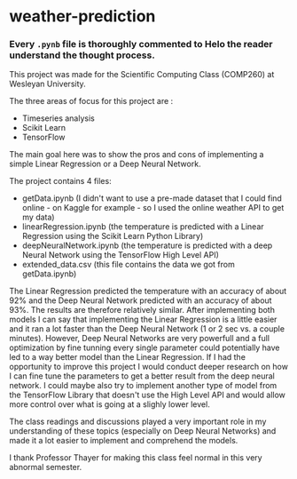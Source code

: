 # weather-prediction

### Every `.pynb` file is **thoroughly** commented to Helo the reader understand the thought process.

This project was made for the Scientific Computing Class (COMP260) at Wesleyan University. 

The three areas of focus for this project are : 
- Timeseries analysis 
- Scikit Learn 
- TensorFlow 

The main goal here was to show the pros and cons of implementing a simple Linear Regression or a Deep Neural Network. 

The project contains 4 files: 
- getData.ipynb (I didn't want to use a pre-made dataset that I could find online - on Kaggle for example - so I used the online weather API to get my data) 
- linearRegression.ipynb (the temperature is predicted with a Linear Regression using the Scikit Learn Python Library) 
- deepNeuralNetwork.ipynb (the temperature is predicted with a deep Neural Network using the TensorFlow High Level API) 
- extended_data.csv (this file contains the data we got from getData.ipynb) 

The Linear Regression predicted the temperature with an accuracy of about 92% and the Deep Neural Network predicted with an accuracy of about 93%. The results are therefore relatively similar. After implementing both models I can say that implementing the Linear Regression is a little easier and it ran a lot faster than the Deep Neural Network (1 or 2 sec vs. a couple minutes). However, Deep Neural Networks are very powerfull and a full optimization by fine tunning every single parameter could potentially have led to a way better model than the Linear Regression. If I had the opportunity to improve this project I would conduct deeper research on how I can fine tune the parameters to get a better result from the deep neural network. I could maybe also try to implement another type of model from the TensorFlow Library that doesn't use the High Level API and would allow more control over what is going at a slighly lower level.

The class readings and discussions played a very important role in my understanding of these topics (especially on Deep Neural Networks) and made it a lot easier to implement and comprehend the models.

I thank Professor Thayer for making this class feel normal in this very abnormal semester. 
